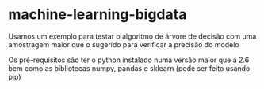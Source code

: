 # machine-learning-bigdata
Usamos um exemplo para testar o algoritmo de árvore de decisão
com uma amostragem maior que o sugerido para verificar a precisão
do modelo


Os pré-requisitos são ter o python instalado numa versão maior que a 2.6
bem como as bibliotecas numpy, pandas e sklearn (pode ser feito usando pip)
